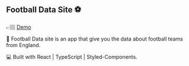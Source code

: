## Football Data Site ⚽

👉🏽 [Demo](https://powerlink-assignment.netlify.app/teams)

🌟 Football Data site is an app that give you the data about football teams from England. 

💻 Built with React | TypeScript | Styled-Components.
